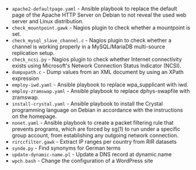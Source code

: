* `apache2-defaultpage.yaml` - Ansible playbook to replace the default page of the Apache HTTP Server on Debian to not reveal the used web server and Linux distribution.
* `check_mountpoint.gawk` - Nagios plugin to check whether a mountpoint is set.
* `check_mysql_slave_channel.c` - Nagios plugin to check whether a channel is working properly in a MySQL/MariaDB multi-source replication setup.
* `check_ncsi.py` - Nagios plugin to check whether Internet connectivity exists using Microsoft's Network Connection Status Indicator (NCSI).
* `dumpxpath.c` - Dump values from an XML document by using an XPath expression
* `employ-iwd.yaml` - Ansible playbook to replace wpa_supplicant with iwd.
* `employ-zramswap.yaml` - Ansible playbook to replace dphys-swapfile with zramswap.
* `install-crystal.yaml` - Ansible playbook to install the Crystal programming language on Debian in accordance with the instructions on the homepage.
* `nonet.yaml` - Ansible playbook to create a packet filtering rule that prevents programs, which are forced by sg(1) to run under a specific group account, from establishing any outgoing network connection.
* `rirccfilter.gawk` - Extract IP ranges per country from RIR datasets
* `synde.py` - Find synonyms for German terms
* `update-dynamic-name.pl` - Update a DNS record at dynamic.name
* `wpch.bash` - Change the configuration of a WordPress site
